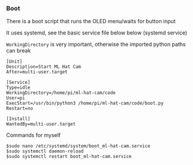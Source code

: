 ### Boot

There is a boot script that runs the OLED menu/waits for button input

It uses systemd, see the basic service file below below (systemd service)

`WorkingDirectory` is very important, otherwise the imported python paths can break

```
[Unit]
Description=Start ML Hat Cam
After=multi-user.target

[Service]
Type=idle
WorkingDirectory=/home/pi/ml-hat-cam/code
User=pi
ExecStart=/usr/bin/python3 /home/pi/ml-hat-cam/code/boot.py
Restart=no

[Install]
WantedBy=multi-user.target
```

Commands for myself

```
$sudo nano /etc/systemd/system/boot_ml-hat-cam.service
$sudo systemctl daemon-reload
$sudo systemctl restart boot_ml-hat-cam.service
```

